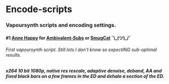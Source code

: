 # Encode-scripts

### Vapoursynth scripts and encoding settings.

#### \#1 [Anne Happy](/Anne%20Happy) for [Ambivalent-Subs](https://github.com/Ambivalent-subs) or [SmugCat](https://github.com/smugcatfs)  ¯\\\_(ツ)\_/¯

###### _First vapoursynth script. Still lots I don't know so expectING sub-optimal results._

##### x264 10 bit 1080p, native res rescale, adaptive denoise, deband, AA and fixed black bars on a few frames in the ED and dehalo a section of the ED.
